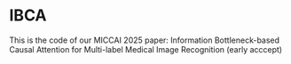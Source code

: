 # IBCA
This is the code of our MICCAI 2025 paper: Information Bottleneck-based Causal Attention for Multi-label Medical Image Recognition (early acccept)
